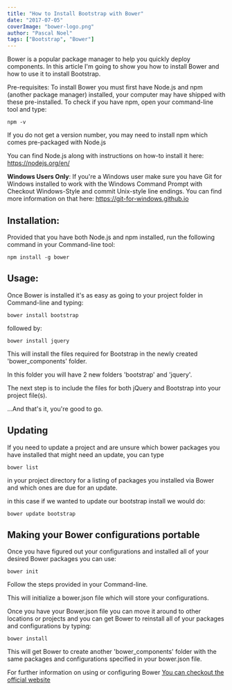 ```yaml
---
title: "How to Install Bootstrap with Bower"
date: "2017-07-05"
coverImage: "bower-logo.png"
author: "Pascal Noel"
tags: ["Bootstrap", "Bower"]
---
```


Bower is a popular package manager to help you quickly deploy components. In this article I'm going to show you how to install Bower and how to use it to install Bootstrap.

Pre-requisites: To install Bower you must first have Node.js and npm (another package manager) installed, your computer may have shipped with these pre-installed. To check if you have npm, open your command-line tool and type:

```shell
npm -v
```

If you do not get a version number, you may need to install npm which comes pre-packaged with Node.js

You can find Node.js along with instructions on how-to install it here: https://nodejs.org/en/

**Windows Users Only**: If you're a Windows user make sure you have Git for Windows installed to work with the Windows Command Prompt with Checkout Windows-Style and commit Unix-style line endings. You can find more information on that here: https://git-for-windows.github.io

## Installation:

Provided that you have both Node.js and npm installed, run the following command in your Command-line tool:

```shell
npm install -g bower
```

## Usage:

Once Bower is installed it's as easy as going to your project folder in Command-line and typing:

```shell
bower install bootstrap
```

  

followed by:

```shell
bower install jquery
```

  

This will install the files required for Bootstrap in the newly created 'bower\_components' folder.

In this folder you will have 2 new folders 'bootstrap' and 'jquery'.

The next step is to include the files for both jQuery and Bootstrap into your project file(s).

...And that's it, you're good to go.

## Updating

If you need to update a project and are unsure which bower packages you have installed that might need an update, you can type

```shell
bower list
```

in your project directory for a listing of packages you installed via Bower and which ones are due for an update.

in this case if we wanted to update our bootstrap install we would do:

```shell
bower update bootstrap
```

## Making your Bower configurations portable

Once you have figured out your configurations and installed all of your desired Bower packages you can use:

```shell
bower init
```

Follow the steps provided in your Command-line.

This will initialize a bower.json file which will store your configurations.

Once you have your Bower.json file you can move it around to other locations or projects and you can get Bower to reinstall all of your packages and configurations by typing:

```shell
bower install
```

This will get Bower to create another 'bower\_components' folder with the same packages and configurations specified in your bower.json file.

For further information on using or configuring Bower [You can checkout the official website](https://bower.io/)
